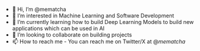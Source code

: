 - 👋 Hi, I’m @mematcha
- 👀 I’m interested in Machine Learning and Software Development
- 🌱 I’m currently learning how to build Deep Learning Models to build new applications which can be used in AI
- 💞️ I’m looking to collaborate on building projects 
- 📫 How to reach me  - You can reach me on Twitter/X at @_mematcha_

<!---
mematcha/mematcha is a ✨ special ✨ repository because its `README.md` (this file) appears on your GitHub profile.
You can click the Preview link to take a look at your changes.
--->
